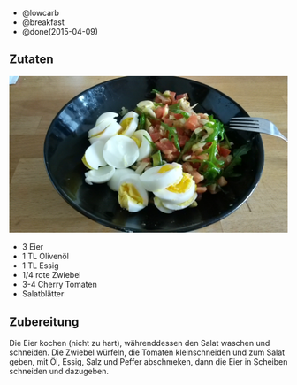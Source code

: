 - @lowcarb
- @breakfast
- @done(2015-04-09)

## Zutaten
![](/uploads/eier-mit-salat.jpg)

- 3 Eier
- 1 TL Olivenöl
- 1 TL Essig
- 1/4 rote Zwiebel
- 3-4 Cherry Tomaten
- Salatblätter

## Zubereitung
Die Eier kochen (nicht zu hart), währenddessen den Salat waschen und schneiden. Die Zwiebel würfeln, die Tomaten kleinschneiden und zum Salat geben, mit Öl, Essig, Salz und Peffer abschmeken, dann die Eier in Scheiben schneiden und dazugeben.
